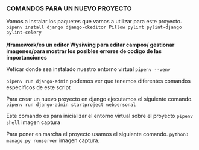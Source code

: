 ### COMANDOS PARA UN NUEVO PROYECTO

Vamos a instalar los paquetes que vamos a utilizar para este proyecto.  
`pipenv install django django-ckeditor Pillow pylint pylint-django pylint-celery`  
<br>
**/framework/es un editor Wysiwing para editar campos/ gestionar imagenes/para mostrar los posibles errores de codigo de las importanciones**

Veficar donde sea instalado nuestro entorno virtual `pipenv --venv`

`pipenv run django-admin` podemos ver que tenemos diferentes comandos especificos de este script

Para crear un nuevo proyecto en django ejecutamos el siguiente comando.  
`pipenv run django-admin startproject webpersonal`  


Este comando es para inicializar el entorno virtual sobre el proyecto `pipenv shell` 
imagen captura

Para poner en marcha el proyecto usamos el siguiente comando.
`python3 manage.py runserver` 
imagen captura.  
